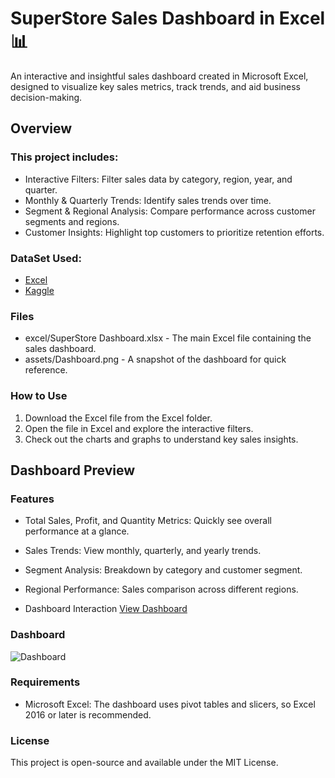 # SuperStore Sales Dashboard in Excel 📊
An interactive and insightful sales dashboard created in Microsoft Excel, designed to visualize key sales metrics, track trends, and aid business decision-making.

## Overview
### This project includes:

- Interactive Filters: Filter sales data by category, region, year, and quarter.
- Monthly & Quarterly Trends: Identify sales trends over time.
- Segment & Regional Analysis: Compare performance across customer segments and regions.
- Customer Insights: Highlight top customers to prioritize retention efforts.

### DataSet Used:
- <a href="https://github.com/MohamedMarawany/Sales-Dashboard-Excel/blob/main/SuperStore%20Dashboard.xlsx">Excel</a>
- <a href="https://www.kaggle.com/datasets/vivek468/superstore-dataset-final">Kaggle</a>

### Files
- excel/SuperStore Dashboard.xlsx - The main Excel file containing the sales dashboard.
- assets/Dashboard.png - A snapshot of the dashboard for quick reference.

### How to Use
1. Download the Excel file from the Excel folder.
2. Open the file in Excel and explore the interactive filters.
3. Check out the charts and graphs to understand key sales insights.

## Dashboard Preview

### Features
- Total Sales, Profit, and Quantity Metrics: Quickly see overall performance at a glance.
- Sales Trends: View monthly, quarterly, and yearly trends.
- Segment Analysis: Breakdown by category and customer segment.
- Regional Performance: Sales comparison across different regions.

- Dashboard Interaction <a href="https://github.com/MohamedMarawany/Sales-Dashboard-Excel/blob/main/Dashboard.png">View Dashboard</a>

### Dashboard
![Dashboard](https://github.com/user-attachments/assets/0b46b368-c73a-4354-afff-0d56dff6f5bd)

### Requirements
- Microsoft Excel: The dashboard uses pivot tables and slicers, so Excel 2016 or later is recommended.

### License
This project is open-source and available under the MIT License.







